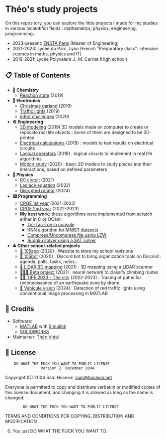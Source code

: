 # Théo's study projects

On this repository, you can explore the little projects I made for my studies in various 
(scientific) fields : mathematics, physics, engineering, programming...

- 2023-present: [ENSTA Paris](https://www.ensta-paris.fr/en/node) (Master of Engineering)
- 2021-2023: Lycée du Parc, Lyon (French "Preparatory class": intensive courses in maths, physics and IT)
- 2019-2021: Lycée Polyvalent J.-M. Carriat (High school)

## 📋 Table of Contents

- **🧪 Chemistry**
  - [Reaction state](/chemistry/reaction-state/) (2019)
- **🔌 Electronics**
  - [Christmas garland](/engineering/arduino-christmas-garland/) (2019)
  - [Traffic lights](/engineering/arduino-traffic-lights/) (2019)
  - [mBot challenges](/engineering/mbot-challenges/) (2020)
- **⚙️ Engineering**
  - [3D modeling](/engineering/3d-modeling) (2019) 3D models made on computer to create or replicate real life objects ; Some of them are designed to be 3D-printed
  - [Electrical calculations](/engineering/electrical-calculations) (2019) : models to test results on electrical circuits
  - [Logical operators](/engineering/logical-calculators) (2019) : logical circuits to implement in real life algorithms
  - [Motion study](/engineering/motion-study) (2020) : basic 2D models to study pieces and their interactions, based on defined parameters
- **🔭 Physics**
  - [RC circuit](/physics/rc-circuit) (2021)
  - [Laplace equation](/physics/laplace-equation) (2022)
  - [Disrupted rotator](/physics/disrupted-rotator) (2024)
- **⌨️ Programming**
  - [CPGE 1st year](/programming/sup) (2021-2022)
  - [CPGE 2nd year](/programming/spe) (2022-2023)
  - **My best work:** these algorithms were implemented from scratch either in C or OCaml
    - [Tic-Tac-Toe in console](/programming/spe/c/tp_14)
    - [KNN algorithm for MNIST datasets](/programming/spe/c/tp_20)
    - [Compress/Uncompress file using LZW](/programming/sup/c/tp_51)
    - [Sudoku solver using a SAT solver](/programming/sup/c/tp_49)
- **⏏ Other school-related projects**
  - [📑 105app](https://github.com/theovidal/105app) (2020) : Website to store my school revisions
  - [📆 105bot](https://github.com/theovidal/105bot) (2020) : Discord bot to bring organization tools on Discord : agenda, polls, tasks, notes...
  - [🔦 LiDAR 3D mapping](https://github.com/theovidal/mapping) (2021) : 3D mapping using a LiDAR scanner
  - [🧠🧗‍♂️ Beta project](https://github.com/theovidal/beta-project) (2021) : neural network to classify climbing routes
  - [👨‍🎓 TIPE 2023 - The city](https://github.com/theovidal/tipe) (2022-2023) : Tracing of paths for reconnaissance of an earthquake zone by drone
  - [🚦 Vehicule vision](https://github.com/theovidal/vehicule-vision) (2024) : Detection of red traffic lights using conventional image processing in MATLAB

## 📜 Credits

- Software:
  - [MATLAB](https://mathworks.com/products/matlab.html) with [Simulink](https://mathworks.com/products/simulink.html)
  - [SOLIDWORKS](https://www.solidworks.com/)
- Maintainer: [Théo Vidal](https://github.com/theovidal)

## 🔐 License

        DO WHAT THE FUCK YOU WANT TO PUBLIC LICENSE
                    Version 2, December 2004

Copyright (C) 2004 Sam Hocevar <sam@hocevar.net>

Everyone is permitted to copy and distribute verbatim or modified
copies of this license document, and changing it is allowed as long
as the name is changed.

            DO WHAT THE FUCK YOU WANT TO PUBLIC LICENSE

TERMS AND CONDITIONS FOR COPYING, DISTRIBUTION AND MODIFICATION

0. You just DO WHAT THE FUCK YOU WANT TO.

